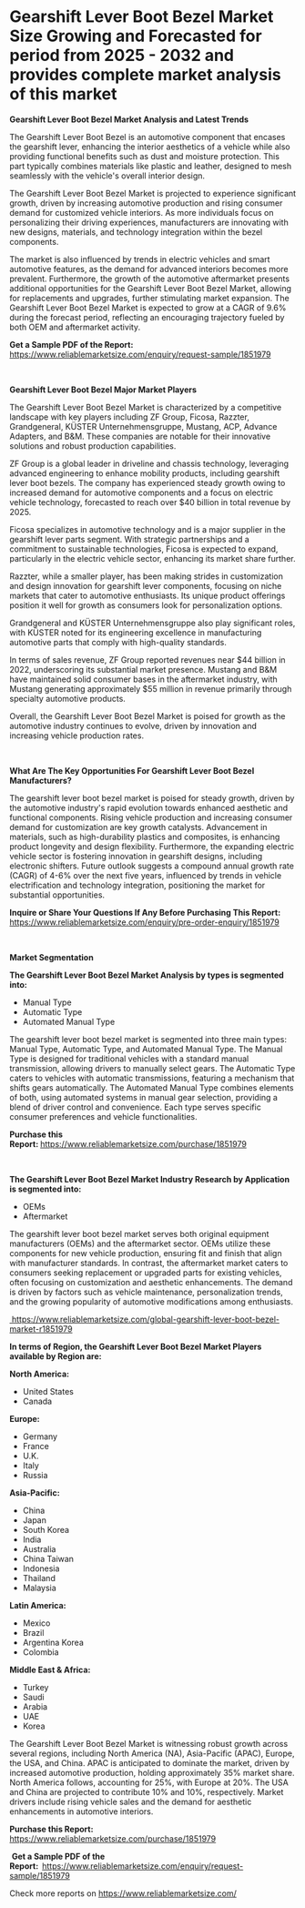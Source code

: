 <p><h1>Gearshift Lever Boot Bezel Market Size Growing and Forecasted for period from 2025 - 2032 and provides complete market analysis of this market</h1></p><p><strong>Gearshift Lever Boot Bezel Market Analysis and Latest Trends</strong></p>
<p><p>The Gearshift Lever Boot Bezel is an automotive component that encases the gearshift lever, enhancing the interior aesthetics of a vehicle while also providing functional benefits such as dust and moisture protection. This part typically combines materials like plastic and leather, designed to mesh seamlessly with the vehicle's overall interior design. </p><p>The Gearshift Lever Boot Bezel Market is projected to experience significant growth, driven by increasing automotive production and rising consumer demand for customized vehicle interiors. As more individuals focus on personalizing their driving experiences, manufacturers are innovating with new designs, materials, and technology integration within the bezel components. </p><p>The market is also influenced by trends in electric vehicles and smart automotive features, as the demand for advanced interiors becomes more prevalent. Furthermore, the growth of the automotive aftermarket presents additional opportunities for the Gearshift Lever Boot Bezel Market, allowing for replacements and upgrades, further stimulating market expansion. The Gearshift Lever Boot Bezel Market is expected to grow at a CAGR of 9.6% during the forecast period, reflecting an encouraging trajectory fueled by both OEM and aftermarket activity.</p></p>
<p><strong>Get a Sample PDF of the Report:&nbsp;</strong> <a href="https://www.reliablemarketsize.com/enquiry/request-sample/1851979?utm_campaign=3508&utm_medium=2&utm_source=Github&utm_content=ia&utm_term=26032025&utm_id=gearshift-lever-boot-bezel">https://www.reliablemarketsize.com/enquiry/request-sample/1851979</a></p>
<p>&nbsp;</p>
<p><strong>Gearshift Lever Boot Bezel Major Market Players</strong></p>
<p><p>The Gearshift Lever Boot Bezel Market is characterized by a competitive landscape with key players including ZF Group, Ficosa, Razzter, Grandgeneral, KÜSTER Unternehmensgruppe, Mustang, ACP, Advance Adapters, and B&M. These companies are notable for their innovative solutions and robust production capabilities.</p><p>ZF Group is a global leader in driveline and chassis technology, leveraging advanced engineering to enhance mobility products, including gearshift lever boot bezels. The company has experienced steady growth owing to increased demand for automotive components and a focus on electric vehicle technology, forecasted to reach over $40 billion in total revenue by 2025.</p><p>Ficosa specializes in automotive technology and is a major supplier in the gearshift lever parts segment. With strategic partnerships and a commitment to sustainable technologies, Ficosa is expected to expand, particularly in the electric vehicle sector, enhancing its market share further.</p><p>Razzter, while a smaller player, has been making strides in customization and design innovation for gearshift lever components, focusing on niche markets that cater to automotive enthusiasts. Its unique product offerings position it well for growth as consumers look for personalization options.</p><p>Grandgeneral and KÜSTER Unternehmensgruppe also play significant roles, with KÜSTER noted for its engineering excellence in manufacturing automotive parts that comply with high-quality standards.</p><p>In terms of sales revenue, ZF Group reported revenues near $44 billion in 2022, underscoring its substantial market presence. Mustang and B&M have maintained solid consumer bases in the aftermarket industry, with Mustang generating approximately $55 million in revenue primarily through specialty automotive products.</p><p>Overall, the Gearshift Lever Boot Bezel Market is poised for growth as the automotive industry continues to evolve, driven by innovation and increasing vehicle production rates.</p></p>
<p>&nbsp;</p>
<p><strong>What Are The Key Opportunities For Gearshift Lever Boot Bezel Manufacturers?</strong></p>
<p><p>The gearshift lever boot bezel market is poised for steady growth, driven by the automotive industry's rapid evolution towards enhanced aesthetic and functional components. Rising vehicle production and increasing consumer demand for customization are key growth catalysts. Advancement in materials, such as high-durability plastics and composites, is enhancing product longevity and design flexibility. Furthermore, the expanding electric vehicle sector is fostering innovation in gearshift designs, including electronic shifters. Future outlook suggests a compound annual growth rate (CAGR) of 4-6% over the next five years, influenced by trends in vehicle electrification and technology integration, positioning the market for substantial opportunities.</p></p>
<p><strong>Inquire or Share Your Questions If Any Before Purchasing This Report:</strong> <a href="https://www.reliablemarketsize.com/enquiry/pre-order-enquiry/1851979?utm_campaign=3508&utm_medium=2&utm_source=Github&utm_content=ia&utm_term=26032025&utm_id=gearshift-lever-boot-bezel">https://www.reliablemarketsize.com/enquiry/pre-order-enquiry/1851979</a></p>
<p>&nbsp;</p>
<p><strong>Market Segmentation</strong></p>
<p><strong>The Gearshift Lever Boot Bezel Market Analysis by types is segmented into:</strong></p>
<p><ul><li>Manual Type</li><li>Automatic Type</li><li>Automated Manual Type</li></ul></p>
<p><p>The gearshift lever boot bezel market is segmented into three main types: Manual Type, Automatic Type, and Automated Manual Type. The Manual Type is designed for traditional vehicles with a standard manual transmission, allowing drivers to manually select gears. The Automatic Type caters to vehicles with automatic transmissions, featuring a mechanism that shifts gears automatically. The Automated Manual Type combines elements of both, using automated systems in manual gear selection, providing a blend of driver control and convenience. Each type serves specific consumer preferences and vehicle functionalities.</p></p>
<p><strong>Purchase this Report:&nbsp;</strong><a href="https://www.reliablemarketsize.com/purchase/1851979?utm_campaign=3508&utm_medium=2&utm_source=Github&utm_content=ia&utm_term=26032025&utm_id=gearshift-lever-boot-bezel">https://www.reliablemarketsize.com/purchase/1851979</a></p>
<p>&nbsp;</p>
<p><strong>The Gearshift Lever Boot Bezel Market Industry Research by Application is segmented into:</strong></p>
<p><ul><li>OEMs</li><li>Aftermarket</li></ul></p>
<p><p>The gearshift lever boot bezel market serves both original equipment manufacturers (OEMs) and the aftermarket sector. OEMs utilize these components for new vehicle production, ensuring fit and finish that align with manufacturer standards. In contrast, the aftermarket market caters to consumers seeking replacement or upgraded parts for existing vehicles, often focusing on customization and aesthetic enhancements. The demand is driven by factors such as vehicle maintenance, personalization trends, and the growing popularity of automotive modifications among enthusiasts.</p></p>
<p><a href="https://www.reliablemarketsize.com/global-gearshift-lever-boot-bezel-market-r1851979?utm_campaign=3508&utm_medium=2&utm_source=Github&utm_content=ia&utm_term=26032025&utm_id=gearshift-lever-boot-bezel">&nbsp;https://www.reliablemarketsize.com/global-gearshift-lever-boot-bezel-market-r1851979</a></p>
<p><strong>In terms of Region, the Gearshift Lever Boot Bezel Market Players available by Region are:</strong></p>
<p>
    <p> <strong> North America: </strong>
        <ul>
            <li>United States</li>
            <li>Canada</li>
        </ul>
        </p> 
    <p> <strong> Europe: </strong>
        <ul>
            <li>Germany</li>
            <li>France</li>
            <li>U.K.</li>
            <li>Italy</li>
            <li>Russia</li>
        </ul>
        </p> 
    <p> <strong> Asia-Pacific: </strong>
        <ul>
            <li>China</li>
            <li>Japan</li>
            <li>South Korea</li>
            <li>India</li>
            <li>Australia</li>
            <li>China Taiwan</li>
            <li>Indonesia</li>
            <li>Thailand</li>
            <li>Malaysia</li>
        </ul>
        </p> 
    <p> <strong> Latin America: </strong>
        <ul>
            <li>Mexico</li>
            <li>Brazil</li>
            <li>Argentina Korea</li>
            <li>Colombia</li>
        </ul>
        </p> 
    <p> <strong> Middle East & Africa: </strong>
        <ul>
            <li>Turkey</li>
            <li>Saudi</li>
            <li>Arabia</li>
            <li>UAE</li>
            <li>Korea</li>
        </ul>
    </p>
    </p>
<p><p>The Gearshift Lever Boot Bezel Market is witnessing robust growth across several regions, including North America (NA), Asia-Pacific (APAC), Europe, the USA, and China. APAC is anticipated to dominate the market, driven by increased automotive production, holding approximately 35% market share. North America follows, accounting for 25%, with Europe at 20%. The USA and China are projected to contribute 10% and 10%, respectively. Market drivers include rising vehicle sales and the demand for aesthetic enhancements in automotive interiors.</p></p>
<p><strong>Purchase this Report: </strong><a href="https://www.reliablemarketsize.com/purchase/1851979?utm_campaign=3508&utm_medium=2&utm_source=Github&utm_content=ia&utm_term=26032025&utm_id=gearshift-lever-boot-bezel">https://www.reliablemarketsize.com/purchase/1851979</a></p>
<p>&nbsp;<strong>Get a Sample PDF of the Report:&nbsp;&nbsp;</strong><a href="https://www.reliablemarketsize.com/enquiry/request-sample/1851979?utm_campaign=3508&utm_medium=2&utm_source=Github&utm_content=ia&utm_term=26032025&utm_id=gearshift-lever-boot-bezel">https://www.reliablemarketsize.com/enquiry/request-sample/1851979</a></p>
<p><strong></strong></p>
<p>Check more reports on <a href="https://www.reliablemarketsize.com/?utm_campaign=3508&utm_medium=2&utm_source=Github&utm_content=ia&utm_term=26032025&utm_id=gearshift-lever-boot-bezel">https://www.reliablemarketsize.com/</a></p>